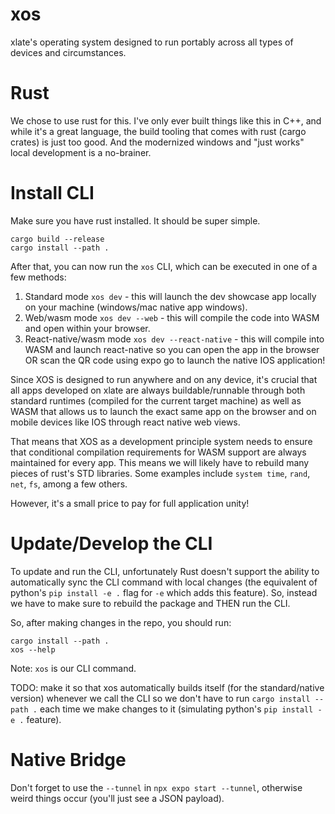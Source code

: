 # xos
xlate's operating system designed to run portably across all types of devices and circumstances.

# Rust
We chose to use rust for this. I've only ever built things like this in C++, and while it's a great language, the build tooling that comes with rust (cargo crates) is just too good. And the modernized windows and "just works" local development is a no-brainer.

# Install CLI
Make sure you have rust installed. It should be super simple.

```
cargo build --release
cargo install --path .
```

After that, you can now run the `xos` CLI, which can be executed in one of a few methods:
1. Standard mode `xos dev` - this will launch the dev showcase app locally on your machine (windows/mac native app windows).
2. Web/wasm mode `xos dev --web` - this will compile the code into WASM and open within your browser.
3. React-native/wasm mode `xos dev --react-native` - this will compile into WASM and launch react-native so you can open the app in the browser OR scan the QR code using expo go to launch the native IOS application!

Since XOS is designed to run anywhere and on any device, it's crucial that all apps developed on xlate are always buildable/runnable through both standard runtimes (compiled for the current target machine) as well as WASM that allows us to launch the exact same app on the browser and on mobile devices like IOS through react native web views.

That means that XOS as a development principle system needs to ensure that conditional compilation requirements for WASM support are always maintained for every app. This means we will likely have to rebuild many pieces of rust's STD libraries. Some examples include `system time`, `rand`, `net`, `fs`, among a few others.

However, it's a small price to pay for full application unity! 

# Update/Develop the CLI
To update and run the CLI, unfortunately Rust doesn't support the ability to automatically sync the CLI command with local changes (the equivalent of python's `pip install -e .` flag for `-e` which adds this feature). So, instead we have to make sure to rebuild the package and THEN run the CLI.

So, after making changes in the repo, you should run:

```
cargo install --path .
xos --help
```

Note: `xos` is our CLI command.

TODO: make it so that xos automatically builds itself (for the standard/native version) whenever we call the CLI so we don't have to run `cargo install --path .` each time we make changes to it (simulating python's `pip install -e .` feature).

# Native Bridge
Don't forget to use the `--tunnel` in `npx expo start --tunnel`, otherwise weird things occur (you'll just see a JSON payload).
